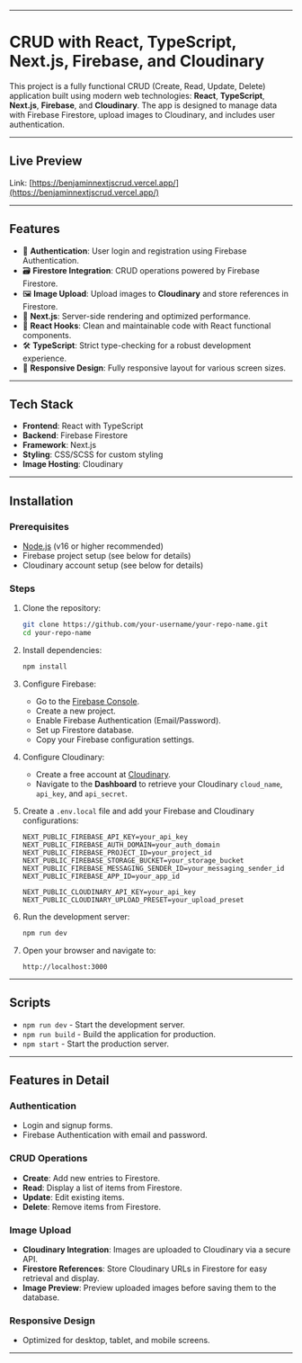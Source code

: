 
---

# CRUD with React, TypeScript, Next.js, Firebase, and Cloudinary

This project is a fully functional CRUD (Create, Read, Update, Delete) application built using modern web technologies: **React**, **TypeScript**, **Next.js**, **Firebase**, and **Cloudinary**. The app is designed to manage data with Firebase Firestore, upload images to Cloudinary, and includes user authentication.

---
## Live Preview

Link: [https://benjaminnextjscrud.vercel.app/](https://benjaminnextjscrud.vercel.app/) 


---


## Features

- 🔐 **Authentication**: User login and registration using Firebase Authentication.
- 🗃 **Firestore Integration**: CRUD operations powered by Firebase Firestore.
- 🖼 **Image Upload**: Upload images to **Cloudinary** and store references in Firestore.
- 🚀 **Next.js**: Server-side rendering and optimized performance.
- 🔄 **React Hooks**: Clean and maintainable code with React functional components.
- 🛠 **TypeScript**: Strict type-checking for a robust development experience.
- 🌟 **Responsive Design**: Fully responsive layout for various screen sizes.

---

## Tech Stack

- **Frontend**: React with TypeScript
- **Backend**: Firebase Firestore
- **Framework**: Next.js
- **Styling**: CSS/SCSS for custom styling
- **Image Hosting**: Cloudinary

---

## Installation

### Prerequisites

- [Node.js](https://nodejs.org/en/) (v16 or higher recommended)
- Firebase project setup (see below for details)
- Cloudinary account setup (see below for details)

### Steps

1. Clone the repository:
   ```bash
   git clone https://github.com/your-username/your-repo-name.git
   cd your-repo-name
   ```

2. Install dependencies:
   ```bash
   npm install
   ```

3. Configure Firebase:
   - Go to the [Firebase Console](https://console.firebase.google.com/).
   - Create a new project.
   - Enable Firebase Authentication (Email/Password).
   - Set up Firestore database.
   - Copy your Firebase configuration settings.

4. Configure Cloudinary:
   - Create a free account at [Cloudinary](https://cloudinary.com/).
   - Navigate to the **Dashboard** to retrieve your Cloudinary `cloud_name`, `api_key`, and `api_secret`.

5. Create a `.env.local` file and add your Firebase and Cloudinary configurations:
   ```env
   NEXT_PUBLIC_FIREBASE_API_KEY=your_api_key
   NEXT_PUBLIC_FIREBASE_AUTH_DOMAIN=your_auth_domain
   NEXT_PUBLIC_FIREBASE_PROJECT_ID=your_project_id
   NEXT_PUBLIC_FIREBASE_STORAGE_BUCKET=your_storage_bucket
   NEXT_PUBLIC_FIREBASE_MESSAGING_SENDER_ID=your_messaging_sender_id
   NEXT_PUBLIC_FIREBASE_APP_ID=your_app_id

   NEXT_PUBLIC_CLOUDINARY_API_KEY=your_api_key
   NEXT_PUBLIC_CLOUDINARY_UPLOAD_PRESET=your_upload_preset
   ```

6. Run the development server:
   ```bash
   npm run dev
   ```

7. Open your browser and navigate to:
   ```text
   http://localhost:3000
   ```

---

## Scripts

- `npm run dev` - Start the development server.
- `npm run build` - Build the application for production.
- `npm start` - Start the production server.

---

## Features in Detail

### Authentication
- Login and signup forms.
- Firebase Authentication with email and password.

### CRUD Operations
- **Create**: Add new entries to Firestore.
- **Read**: Display a list of items from Firestore.
- **Update**: Edit existing items.
- **Delete**: Remove items from Firestore.

### Image Upload
- **Cloudinary Integration**: Images are uploaded to Cloudinary via a secure API.
- **Firestore References**: Store Cloudinary URLs in Firestore for easy retrieval and display.
- **Image Preview**: Preview uploaded images before saving them to the database.

### Responsive Design
- Optimized for desktop, tablet, and mobile screens.

---
